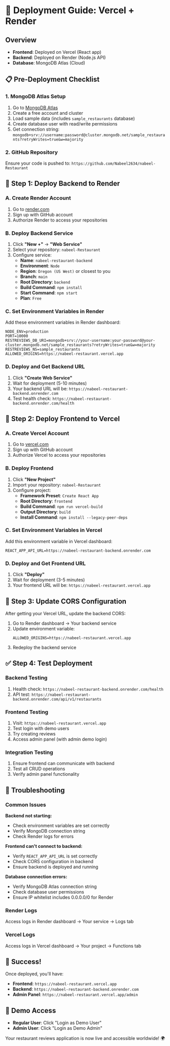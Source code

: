 # 🚀 Deployment Guide: Vercel + Render

## Overview
- **Frontend**: Deployed on Vercel (React app)
- **Backend**: Deployed on Render (Node.js API)
- **Database**: MongoDB Atlas (Cloud)

## 📋 Pre-Deployment Checklist

### 1. MongoDB Atlas Setup
1. Go to [MongoDB Atlas](https://www.mongodb.com/atlas)
2. Create a free account and cluster
3. Load sample data (includes `sample_restaurants` database)
4. Create database user with read/write permissions
5. Get connection string: `mongodb+srv://username:password@cluster.mongodb.net/sample_restaurants?retryWrites=true&w=majority`

### 2. GitHub Repository
Ensure your code is pushed to: `https://github.com/Nabeel2634/nabeel-Restaurant`

## 🎯 Step 1: Deploy Backend to Render

### A. Create Render Account
1. Go to [render.com](https://render.com)
2. Sign up with GitHub account
3. Authorize Render to access your repositories

### B. Deploy Backend Service
1. Click **"New +"** → **"Web Service"**
2. Select your repository: `nabeel-Restaurant`
3. Configure service:
   - **Name**: `nabeel-restaurant-backend`
   - **Environment**: `Node`
   - **Region**: `Oregon (US West)` or closest to you
   - **Branch**: `main`
   - **Root Directory**: `backend`
   - **Build Command**: `npm install`
   - **Start Command**: `npm start`
   - **Plan**: `Free`

### C. Set Environment Variables in Render
Add these environment variables in Render dashboard:

```
NODE_ENV=production
PORT=10000
RESTREVIEWS_DB_URI=mongodb+srv://your-username:your-password@your-cluster.mongodb.net/sample_restaurants?retryWrites=true&w=majority
RESTREVIEWS_NS=sample_restaurants
ALLOWED_ORIGINS=https://nabeel-restaurant.vercel.app
```

### D. Deploy and Get Backend URL
1. Click **"Create Web Service"**
2. Wait for deployment (5-10 minutes)
3. Your backend URL will be: `https://nabeel-restaurant-backend.onrender.com`
4. Test health check: `https://nabeel-restaurant-backend.onrender.com/health`

## 🎨 Step 2: Deploy Frontend to Vercel

### A. Create Vercel Account
1. Go to [vercel.com](https://vercel.com)
2. Sign up with GitHub account
3. Authorize Vercel to access your repositories

### B. Deploy Frontend
1. Click **"New Project"**
2. Import your repository: `nabeel-Restaurant`
3. Configure project:
   - **Framework Preset**: `Create React App`
   - **Root Directory**: `frontend`
   - **Build Command**: `npm run vercel-build`
   - **Output Directory**: `build`
   - **Install Command**: `npm install --legacy-peer-deps`

### C. Set Environment Variables in Vercel
Add this environment variable in Vercel dashboard:

```
REACT_APP_API_URL=https://nabeel-restaurant-backend.onrender.com
```

### D. Deploy and Get Frontend URL
1. Click **"Deploy"**
2. Wait for deployment (3-5 minutes)
3. Your frontend URL will be: `https://nabeel-restaurant.vercel.app`

## 🔄 Step 3: Update CORS Configuration

After getting your Vercel URL, update the backend CORS:

1. Go to Render dashboard → Your backend service
2. Update environment variable:
   ```
   ALLOWED_ORIGINS=https://nabeel-restaurant.vercel.app
   ```
3. Redeploy the backend service

## ✅ Step 4: Test Deployment

### Backend Testing
1. Health check: `https://nabeel-restaurant-backend.onrender.com/health`
2. API test: `https://nabeel-restaurant-backend.onrender.com/api/v1/restaurants`

### Frontend Testing
1. Visit: `https://nabeel-restaurant.vercel.app`
2. Test login with demo users
3. Try creating reviews
4. Access admin panel (with admin demo login)

### Integration Testing
1. Ensure frontend can communicate with backend
2. Test all CRUD operations
3. Verify admin panel functionality

## 🔧 Troubleshooting

### Common Issues

**Backend not starting:**
- Check environment variables are set correctly
- Verify MongoDB connection string
- Check Render logs for errors

**Frontend can't connect to backend:**
- Verify `REACT_APP_API_URL` is set correctly
- Check CORS configuration in backend
- Ensure backend is deployed and running

**Database connection errors:**
- Verify MongoDB Atlas connection string
- Check database user permissions
- Ensure IP whitelist includes 0.0.0.0/0 for Render

### Render Logs
Access logs in Render dashboard → Your service → Logs tab

### Vercel Logs
Access logs in Vercel dashboard → Your project → Functions tab

## 🎉 Success!

Once deployed, you'll have:
- **Frontend**: `https://nabeel-restaurant.vercel.app`
- **Backend**: `https://nabeel-restaurant-backend.onrender.com`
- **Admin Panel**: `https://nabeel-restaurant.vercel.app/admin`

## 📱 Demo Access
- **Regular User**: Click "Login as Demo User"
- **Admin User**: Click "Login as Demo Admin"

Your restaurant reviews application is now live and accessible worldwide! 🌍
